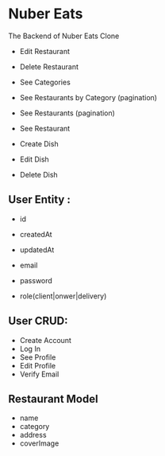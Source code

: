 # Nuber Eats

The Backend of Nuber Eats Clone

- Edit Restaurant
- Delete Restaurant

- See Categories
- See Restaurants by Category (pagination)
- See Restaurants (pagination)
- See Restaurant

- Create Dish
- Edit Dish
- Delete Dish

## User Entity :

- id
- createdAt
- updatedAt

- email
- password
- role(client|onwer|delivery)

## User CRUD:

- Create Account
- Log In
- See Profile
- Edit Profile
- Verify Email

## Restaurant Model

- name
- category
- address
- coverImage
